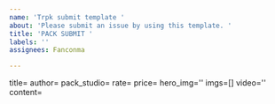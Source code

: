 ```yaml
---
name: 'Trpk submit template '
about: 'Please submit an issue by using this template. '
title: 'PACK SUBMIT '
labels: ''
assignees: Fanconma

---
```


title=
author=
pack_studio=
rate=
price=
hero_img=''
imgs=[]
video=''
content=
